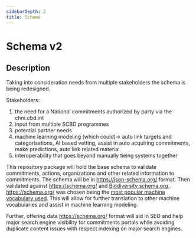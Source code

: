 ```yaml
---
sidebarDepth: 2
title: Schema 
---
```

# Schema v2 

## Description
Taking into consideration needs from multiple stakeholders the schema is being redesigned.

Stakeholders:

1. the need for a National commitments authorized by party via the chm.cbd.int
2. input from multiple SCBD programmes
3. potential partner needs
4. machine learning modeling (which could)->  auto link targets and categorisations, AI based vetting, assist in auto acquiring commitments, make predictions, auto link related material
5. interoperability that goes beyond manually tieing systems together

This repository package will hold the base schema to validate commitments, actions, organizations and other related information to commitments.  The schema will be in https://json-schema.org/ format.  Then validated against <a href="https://schema.org/" rel="noopener noreferrer" target="_blank"> <OutboundLink/> https://schema.org/ </a> and <a href="https://bioschemas.org/groups/Biodiversity/" rel="noopener noreferrer" target="_blank"><OutboundLink/> Biodiversity schema.org </a>.   <a href="https://schema.org/" rel="noopener noreferrer" target="_blank"> <OutboundLink/> https://schema.org/ </a> was chosen being the <a href="http://webdatacommons.org/structureddata/2019-12/stats/stats.html" rel="noopener noreferrer" target="_blank"> <OutboundLink/> most popular machine vocabulary used</a>.  This will allow for further translation to other machine vocabularies and assist in machine learning modeling.

Further, offering data <a href="https://schema.org/" rel="noopener noreferrer" target="_blank"> <OutboundLink/> https://schema.org/ </a> format will aid in SEO and help major search engine visibility for commitments portals while avoiding duplicate content issues with respect indexing on major search engines.



